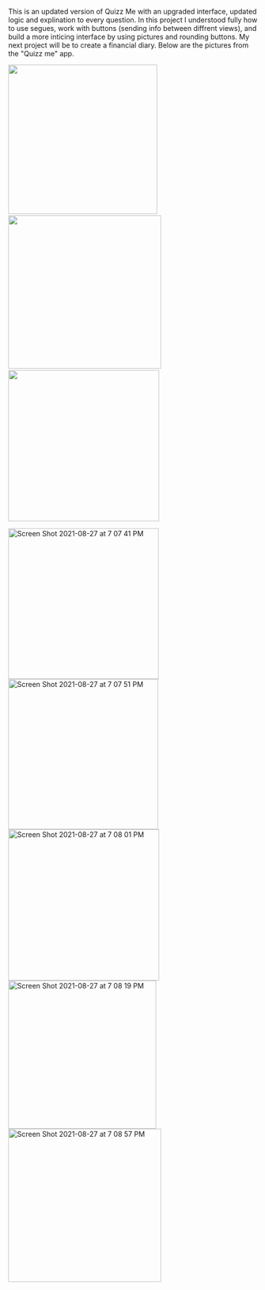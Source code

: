 This is an updated version of Quizz Me with an upgraded interface, updated logic and explination to every question. In this project I understood fully how to use 
segues, work with buttons (sending info between diffrent views), and build a more inticing interface by using pictures and rounding buttons. My next project will be 
to create a financial diary. Below are the pictures from the "Quizz me" app.


<p float="left">
  <img src="https://user-images.githubusercontent.com/67702241/131164489-70b8058e-51ac-4e7e-afa7-7e706dce1c69.png" width="301" />
  &nbsp;&nbsp;
  <img src="https://user-images.githubusercontent.com/67702241/131164494-edb220c0-afd9-439e-941a-f335908d7aff.png" width="309" /> 
  &nbsp;&nbsp;
  <img src="https://user-images.githubusercontent.com/67702241/131164501-31da4bb3-7fdd-46e2-9b8a-1dbd6c2d7c93.png"  width="305" />
</p>


<img width="304" alt="Screen Shot 2021-08-27 at 7 07 41 PM" src="https://user-images.githubusercontent.com/67702241/131164489-70b8058e-51ac-4e7e-afa7-7e706dce1c69.png">
<img width="303" alt="Screen Shot 2021-08-27 at 7 07 51 PM" src="https://user-images.githubusercontent.com/67702241/131164494-edb220c0-afd9-439e-941a-f335908d7aff.png">
<img width="305" alt="Screen Shot 2021-08-27 at 7 08 01 PM" src="https://user-images.githubusercontent.com/67702241/131164501-31da4bb3-7fdd-46e2-9b8a-1dbd6c2d7c93.png">
<img width="299" alt="Screen Shot 2021-08-27 at 7 08 19 PM" src="https://user-images.githubusercontent.com/67702241/131164511-19d2860f-0eec-49ce-9ff5-16c0359a61af.png">
<img width="309" alt="Screen Shot 2021-08-27 at 7 08 57 PM" src="https://user-images.githubusercontent.com/67702241/131164516-184e4c9f-9363-4a8d-96ce-2e25d568f355.png">


